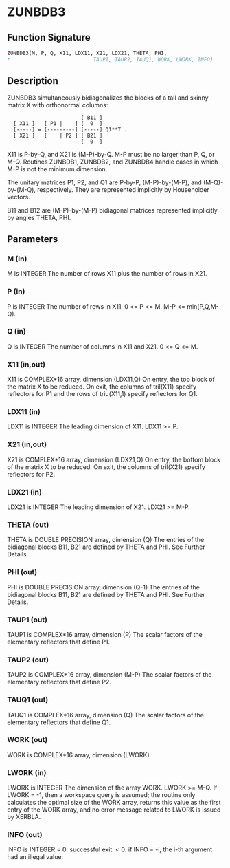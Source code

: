 # ZUNBDB3

## Function Signature

```fortran
ZUNBDB3(M, P, Q, X11, LDX11, X21, LDX21, THETA, PHI,
*                           TAUP1, TAUP2, TAUQ1, WORK, LWORK, INFO)
```

## Description


 ZUNBDB3 simultaneously bidiagonalizes the blocks of a tall and skinny
 matrix X with orthonormal columns:

                            [ B11 ]
      [ X11 ]   [ P1 |    ] [  0  ]
      [-----] = [---------] [-----] Q1**T .
      [ X21 ]   [    | P2 ] [ B21 ]
                            [  0  ]

 X11 is P-by-Q, and X21 is (M-P)-by-Q. M-P must be no larger than P,
 Q, or M-Q. Routines ZUNBDB1, ZUNBDB2, and ZUNBDB4 handle cases in
 which M-P is not the minimum dimension.

 The unitary matrices P1, P2, and Q1 are P-by-P, (M-P)-by-(M-P),
 and (M-Q)-by-(M-Q), respectively. They are represented implicitly by
 Householder vectors.

 B11 and B12 are (M-P)-by-(M-P) bidiagonal matrices represented
 implicitly by angles THETA, PHI.


## Parameters

### M (in)

M is INTEGER The number of rows X11 plus the number of rows in X21.

### P (in)

P is INTEGER The number of rows in X11. 0 <= P <= M. M-P <= min(P,Q,M-Q).

### Q (in)

Q is INTEGER The number of columns in X11 and X21. 0 <= Q <= M.

### X11 (in,out)

X11 is COMPLEX*16 array, dimension (LDX11,Q) On entry, the top block of the matrix X to be reduced. On exit, the columns of tril(X11) specify reflectors for P1 and the rows of triu(X11,1) specify reflectors for Q1.

### LDX11 (in)

LDX11 is INTEGER The leading dimension of X11. LDX11 >= P.

### X21 (in,out)

X21 is COMPLEX*16 array, dimension (LDX21,Q) On entry, the bottom block of the matrix X to be reduced. On exit, the columns of tril(X21) specify reflectors for P2.

### LDX21 (in)

LDX21 is INTEGER The leading dimension of X21. LDX21 >= M-P.

### THETA (out)

THETA is DOUBLE PRECISION array, dimension (Q) The entries of the bidiagonal blocks B11, B21 are defined by THETA and PHI. See Further Details.

### PHI (out)

PHI is DOUBLE PRECISION array, dimension (Q-1) The entries of the bidiagonal blocks B11, B21 are defined by THETA and PHI. See Further Details.

### TAUP1 (out)

TAUP1 is COMPLEX*16 array, dimension (P) The scalar factors of the elementary reflectors that define P1.

### TAUP2 (out)

TAUP2 is COMPLEX*16 array, dimension (M-P) The scalar factors of the elementary reflectors that define P2.

### TAUQ1 (out)

TAUQ1 is COMPLEX*16 array, dimension (Q) The scalar factors of the elementary reflectors that define Q1.

### WORK (out)

WORK is COMPLEX*16 array, dimension (LWORK)

### LWORK (in)

LWORK is INTEGER The dimension of the array WORK. LWORK >= M-Q. If LWORK = -1, then a workspace query is assumed; the routine only calculates the optimal size of the WORK array, returns this value as the first entry of the WORK array, and no error message related to LWORK is issued by XERBLA.

### INFO (out)

INFO is INTEGER = 0: successful exit. < 0: if INFO = -i, the i-th argument had an illegal value.

